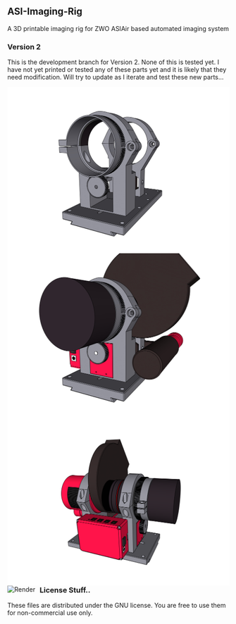 ## ASI-Imaging-Rig
A 3D printable imaging rig for ZWO ASIAir based automated imaging system

### Version 2

This is the development branch for Version 2. None of this is tested yet. I have not yet printed or tested any of these parts yet and it is likely that they need modification. Will try to update as I iterate and test these new parts...

<img src="/render screenshots/render_1.PNG"
     alt="Render"
     style="float: left; margin-right: 10px;" />
<img src="/render screenshots/render_2.PNG"
     alt="Render"
     style="float: left; margin-right: 10px;" />
<img src="/render screenshots/render_3.PNG"
     alt="Render"
     style="float: left; margin-right: 10px;" />
<img src="/render\ screenshots/render_4.PNG"
      alt="Render"
      style="float: left; margin-right: 10px;" />


### License Stuff..
These files are distributed under the GNU license. You are free to use them for non-commercial use only.
